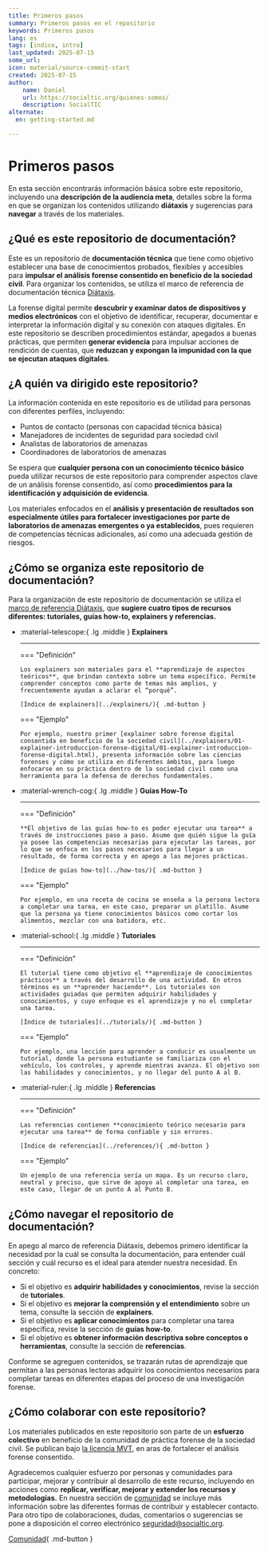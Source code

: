 ```yaml
---
title: Primeros pasos
summary: Primeros pasos en el repositorio 
keywords: Primeros pasos
lang: es
tags: [indice, intro]
last_updated: 2025-07-15
some_url:
icon: material/source-commit-start
created: 2025-07-15
author:
    name: Daniel
    url: https://socialtic.org/quienes-somos/
    description: SocialTIC
alternate: 
  en: getting-started.md

---
```



# Primeros pasos

En esta sección encontrarás información básica sobre este repositorio, incluyendo una **descripción de la audiencia meta**, detalles sobre la forma en que se organizan los contenidos utilizando **diátaxis** y sugerencias para **navegar** a través de los materiales.  

## ¿Qué es este repositorio de documentación?

Este es un repositorio de **documentación técnica** que tiene como objetivo establecer una base de conocimientos probados, flexibles y accesibles para **impulsar el análisis forense consentido en beneficio de la sociedad civil**. Para organizar los contenidos, se utiliza el marco de referencia de documentación técnica [Diátaxis](https://diataxis.fr/).

La forense digital permite **descubrir y examinar datos de dispositivos y medios electrónicos** con el objetivo de identificar, recuperar, documentar e interpretar la información digital y su conexión con ataques digitales. En este repositorio se describen procedimientos estándar, apegados a buenas prácticas, que permiten **generar evidencia** para impulsar acciones de rendición de cuentas, que **reduzcan y expongan** **la impunidad con la que se ejecutan ataques digitales**.

## ¿A quién va dirigido este repositorio? 

La información contenida en este repositorio es de utilidad para personas con diferentes perfiles, incluyendo: 

* Puntos de contacto (personas con capacidad técnica básica)
* Manejadores de incidentes de seguridad para sociedad civil
* Analistas de laboratorios de amenazas
* Coordinadores de laboratorios de amenazas

Se espera que **cualquier persona con un conocimiento técnico básico** pueda utilizar recursos de este repositorio para comprender aspectos clave de un análisis forense consentido, así como **procedimientos para la identificación y adquisición de evidencia**.

Los materiales enfocados en el **análisis y presentación de resultados son especialmente útiles para fortalecer investigaciones por parte de laboratorios de amenazas emergentes o ya establecidos**, pues requieren de competencias técnicas adicionales, así como una adecuada gestión de riesgos.

## ¿Cómo se organiza este repositorio de documentación?


Para la organización de este repositorio de documentación se utiliza el [marco de referencia Diátaxis](https://diataxis.fr/reference/), que **sugiere cuatro tipos de recursos diferentes: tutoriales, guías how-to, explainers y referencias.**


<div class="grid cards" markdown>

-   :material-telescope:{ .lg .middle } __Explainers__

    ---

    === "Definición"

        Los explainers son materiales para el **aprendizaje de aspectos teóricos**, que brindan contexto sobre un tema específico. Permite comprender conceptos como parte de temas más amplios, y frecuentemente ayudan a aclarar el “porqué”.

        [Índice de explainers](../explainers/){ .md-button }

    === "Ejemplo"


        Por ejemplo, nuestro primer [explainer sobre forense digital consentida en beneficio de la sociedad civil](../explainers/01-explainer-introduccion-forense-digital/01-explainer-introduccion-forense-digital.html), presenta información sobre las ciencias forenses y cómo se utiliza en diferentes ámbitos, para luego enfocarse en su práctica dentro de la sociedad civil como una herramienta para la defensa de derechos fundamentales. 


-   :material-wrench-cog:{ .lg .middle } __Guías How-To__

    ---

    === "Definición"


        **El objetivo de las guías how-to es poder ejecutar una tarea** a través de instrucciones paso a paso. Asume que quién sigue la guía ya posee las competencias necesarias para ejecutar las tareas, por lo que se enfoca en los pasos necesarios para llegar a un resultado, de forma correcta y en apego a las mejores prácticas. 

        [Índice de guías how-to](../how-tos/){ .md-button }

    === "Ejemplo"

        Por ejemplo, en una receta de cocina se enseña a la persona lectora a completar una tarea, en este caso, preparar un platillo. Asume que la persona ya tiene conocimientos básicos como cortar los alimentos, mezclar con una batidora, etc.


-   :material-school:{ .lg .middle } __Tutoriales__

    ---

    === "Definición"


        El tutorial tiene como objetivo el **aprendizaje de conocimientos prácticos** a través del desarrollo de una actividad. En otros términos es un **aprender haciendo**. Los tutoriales son actividades guiadas que permiten adquirir habilidades y conocimientos, y cuyo enfoque es el aprendizaje y no el completar una tarea.

        [Índice de tutoriales](../tutorials/){ .md-button }

    === "Ejemplo"

        Por ejemplo, una lección para aprender a conducir es usualmente un tutorial, donde la persona estudiante se familiariza con el vehículo, los controles, y aprende mientras avanza. El objetivo son las habilidades y conocimientos, y no llegar del punto A al B. 


-   :material-ruler:{ .lg .middle } __Referencias__

    ---

    === "Definición"

        Las referencias contienen **conocimiento teórico necesario para ejecutar una tarea** de forma confiable y sin errores. 

        [Índice de referencias](../references/){ .md-button }

    === "Ejemplo"

        Un ejemplo de una referencia sería un mapa. Es un recurso claro, neutral y preciso, que sirve de apoyo al completar una tarea, en este caso, llegar de un punto A al Punto B.
    

</div>


## ¿Cómo navegar el repositorio de documentación? 

En apego al marco de referencia Diátaxis, debemos primero identificar la necesidad por la cuál se consulta la documentación, para entender cuál sección y cuál recurso es el ideal para atender nuestra necesidad. En concreto:

* Si el objetivo es **adquirir habilidades y conocimientos**, revise la sección de **tutoriales**. 
* Si el objetivo es **mejorar la comprensión y el entendimiento** sobre un tema, consulte la sección de **explainers**.   
* Si el objetivo es **aplicar conocimientos** para completar una tarea específica, revise la sección de **guías how-to**.
* Si el objetivo es **obtener información descriptiva sobre conceptos o herramientas**, consulte la sección de **referencias**. 

Conforme se agreguen contenidos, se trazarán rutas de aprendizaje que permitan a las personas lectoras adquirir los conocimientos necesarios para completar tareas en diferentes etapas del proceso de una investigación forense. 

## ¿Cómo colaborar con este repositorio? 

Los materiales publicados en este repositorio son parte de un **esfuerzo colectivo** en beneficio de la comunidad de práctica forense de la sociedad civil. Se publican bajo [la licencia MVT](../comunidad/licencia.html), en aras de fortalecer el análisis forense consentido.

Agradecemos cualquier esfuerzo por personas y comunidades para participar, mejorar y contribuir al desarrollo de este recurso, incluyendo en acciones como **replicar, verificar, mejorar y extender los recursos y metodologías.** En nuestra sección de [comunidad](../comunidad/) se incluye más información sobre las diferentes formas de contribuir y establecer contacto. Para otro tipo de colaboraciones, dudas, comentarios o sugerencias se pone a disposición el correo electrónico [seguridad@socialtic.org](mailto:seguridad@socialtic.org). 

[Comunidad](../comunidad/){ .md-button }


